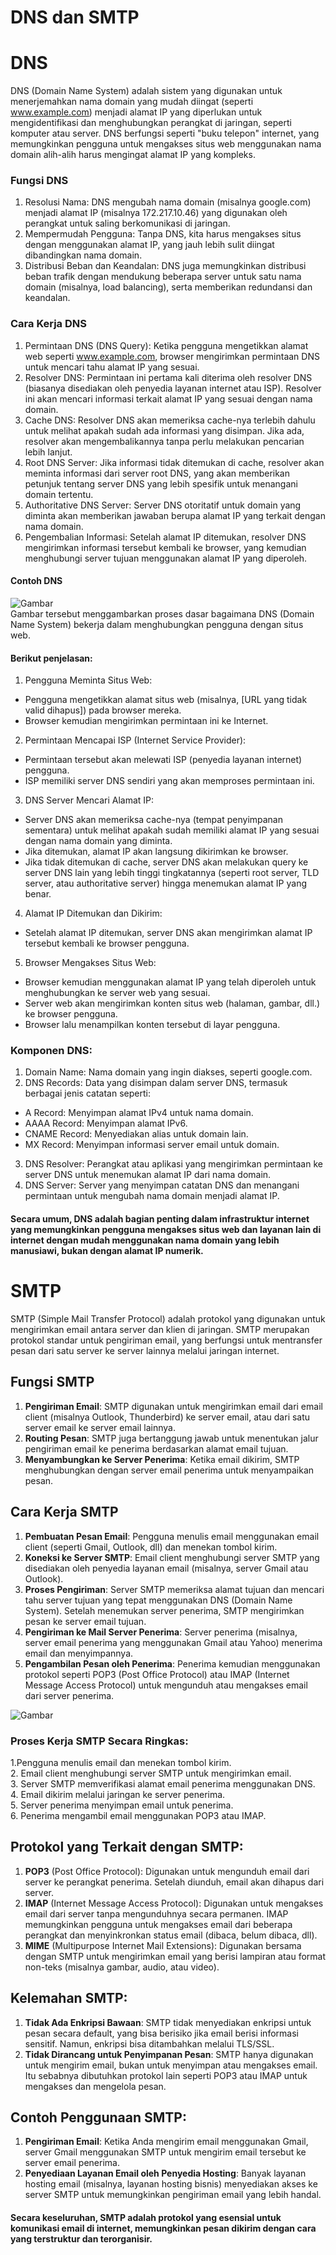 # DNS dan SMTP
# DNS
DNS (Domain Name System) adalah sistem yang digunakan untuk menerjemahkan nama domain yang mudah diingat (seperti www.example.com) menjadi alamat IP yang diperlukan untuk mengidentifikasi dan menghubungkan perangkat di jaringan, seperti komputer atau server. DNS berfungsi seperti "buku telepon" internet, yang memungkinkan pengguna untuk mengakses situs web menggunakan nama domain alih-alih harus mengingat alamat IP yang kompleks.

### Fungsi DNS
1. Resolusi Nama: DNS mengubah nama domain (misalnya google.com) menjadi alamat IP (misalnya 172.217.10.46) yang digunakan oleh perangkat untuk saling berkomunikasi di jaringan.
2. Mempermudah Pengguna: Tanpa DNS, kita harus mengakses situs dengan menggunakan alamat IP, yang jauh lebih sulit diingat dibandingkan nama domain.
3. Distribusi Beban dan Keandalan: DNS juga memungkinkan distribusi beban trafik dengan mendukung beberapa server untuk satu nama domain (misalnya, load balancing), serta memberikan redundansi dan keandalan.

### Cara Kerja DNS
1. Permintaan DNS (DNS Query): Ketika pengguna mengetikkan alamat web seperti www.example.com, browser mengirimkan permintaan DNS untuk mencari tahu alamat IP yang sesuai.
2. Resolver DNS: Permintaan ini pertama kali diterima oleh resolver DNS (biasanya disediakan oleh penyedia layanan internet atau ISP). Resolver ini akan mencari informasi terkait alamat IP yang sesuai dengan nama domain.
3. Cache DNS: Resolver DNS akan memeriksa cache-nya terlebih dahulu untuk melihat apakah sudah ada informasi yang disimpan. Jika ada, resolver akan mengembalikannya tanpa perlu melakukan pencarian lebih lanjut.
4. Root DNS Server: Jika informasi tidak ditemukan di cache, resolver akan meminta informasi dari server root DNS, yang akan memberikan petunjuk tentang server DNS yang lebih spesifik untuk menangani domain tertentu.
5. Authoritative DNS Server: Server DNS otoritatif untuk domain yang diminta akan memberikan jawaban berupa alamat IP yang terkait dengan nama domain.
6. Pengembalian Informasi: Setelah alamat IP ditemukan, resolver DNS mengirimkan informasi tersebut kembali ke browser, yang kemudian menghubungi server tujuan menggunakan alamat IP yang diperoleh.

#### Contoh DNS
![Gambar](./img/dns.png) <br>
Gambar tersebut menggambarkan proses dasar bagaimana DNS (Domain Name System) bekerja dalam menghubungkan pengguna dengan situs web.
#### Berikut penjelasan:
1. Pengguna Meminta Situs Web: <br>
- Pengguna mengetikkan alamat situs web (misalnya, [URL yang tidak valid dihapus]) pada browser mereka.
- Browser kemudian mengirimkan permintaan ini ke Internet.

2. Permintaan Mencapai ISP (Internet Service Provider):

- Permintaan tersebut akan melewati ISP (penyedia layanan internet) pengguna.
- ISP memiliki server DNS sendiri yang akan memproses permintaan ini.

3. DNS Server Mencari Alamat IP:

- Server DNS akan memeriksa cache-nya (tempat penyimpanan sementara) untuk melihat apakah sudah memiliki alamat IP yang sesuai dengan nama domain yang diminta.
- Jika ditemukan, alamat IP akan langsung dikirimkan ke browser.
- Jika tidak ditemukan di cache, server DNS akan melakukan query ke server DNS lain yang lebih tinggi tingkatannya (seperti root server, TLD server, atau authoritative server) hingga menemukan alamat IP yang benar.

4. Alamat IP Ditemukan dan Dikirim:

- Setelah alamat IP ditemukan, server DNS akan mengirimkan alamat IP tersebut kembali ke browser pengguna.

5. Browser Mengakses Situs Web:

- Browser kemudian menggunakan alamat IP yang telah diperoleh untuk menghubungkan ke server web yang sesuai.
- Server web akan mengirimkan konten situs web (halaman, gambar, dll.) ke browser pengguna.
- Browser lalu menampilkan konten tersebut di layar pengguna.

### Komponen DNS:
1. Domain Name: Nama domain yang ingin diakses, seperti google.com.
2. DNS Records: Data yang disimpan dalam server DNS, termasuk berbagai jenis catatan seperti:
- A Record: Menyimpan alamat IPv4 untuk nama domain.
- AAAA Record: Menyimpan alamat IPv6.
- CNAME Record: Menyediakan alias untuk domain lain.
- MX Record: Menyimpan informasi server email untuk domain.
3. DNS Resolver: Perangkat atau aplikasi yang mengirimkan permintaan ke server DNS untuk menemukan alamat IP dari nama domain.
4. DNS Server: Server yang menyimpan catatan DNS dan menangani permintaan untuk mengubah nama domain menjadi alamat IP.

#### Secara umum, DNS adalah bagian penting dalam infrastruktur internet yang memungkinkan pengguna mengakses situs web dan layanan lain di internet dengan mudah menggunakan nama domain yang lebih manusiawi, bukan dengan alamat IP numerik.


# SMTP
SMTP (Simple Mail Transfer Protocol) adalah protokol yang digunakan untuk mengirimkan email antara server dan klien di jaringan. SMTP merupakan protokol standar untuk pengiriman email, yang berfungsi untuk mentransfer pesan dari satu server ke server lainnya melalui jaringan internet.

## Fungsi SMTP
1. **Pengiriman Email**: SMTP digunakan untuk mengirimkan email dari email client (misalnya Outlook, Thunderbird) ke server email, atau dari satu server email ke server email lainnya.
2. **Routing Pesan**: SMTP juga bertanggung jawab untuk menentukan jalur pengiriman email ke penerima berdasarkan alamat email tujuan.
3. **Menyambungkan ke Server Penerima**: Ketika email dikirim, SMTP menghubungkan dengan server email penerima untuk menyampaikan pesan.

## Cara Kerja SMTP
1. **Pembuatan Pesan Email**: Pengguna menulis email menggunakan email client (seperti Gmail, Outlook, dll) dan menekan tombol kirim.
2. **Koneksi ke Server SMTP**: Email client menghubungi server SMTP yang disediakan oleh penyedia layanan email (misalnya, server Gmail atau Outlook).
3. **Proses Pengiriman**: Server SMTP memeriksa alamat tujuan dan mencari tahu server tujuan yang tepat menggunakan DNS (Domain Name System). Setelah menemukan server penerima, SMTP mengirimkan pesan ke server email tujuan.
4. **Pengiriman ke Mail Server Penerima**: Server penerima (misalnya, server email penerima yang menggunakan Gmail atau Yahoo) menerima email dan menyimpannya.
5. **Pengambilan Pesan oleh Penerima**: Penerima kemudian menggunakan protokol seperti POP3 (Post Office Protocol) atau IMAP (Internet Message Access Protocol) untuk mengunduh atau mengakses email dari server penerima.

![Gambar](./img/smtp.png) <br>

### Proses Kerja SMTP Secara Ringkas:
1.Pengguna menulis email dan menekan tombol kirim. <br>
2. Email client menghubungi server SMTP untuk mengirimkan email. <br>
3. Server SMTP memverifikasi alamat email penerima menggunakan DNS. <br>
4. Email dikirim melalui jaringan ke server penerima. <br>
5. Server penerima menyimpan email untuk penerima. <br>
6. Penerima mengambil email menggunakan POP3 atau IMAP. <br>

## Protokol yang Terkait dengan SMTP:
1. **POP3** (Post Office Protocol): Digunakan untuk mengunduh email dari server ke perangkat penerima. Setelah diunduh, email akan dihapus dari server. 
2. **IMAP** (Internet Message Access Protocol): Digunakan untuk mengakses email dari server tanpa mengunduhnya secara permanen. IMAP memungkinkan pengguna untuk mengakses email dari beberapa perangkat dan menyinkronkan status email (dibaca, belum dibaca, dll).
3. **MIME** (Multipurpose Internet Mail Extensions): Digunakan bersama dengan SMTP untuk mengirimkan email yang berisi lampiran atau format non-teks (misalnya gambar, audio, atau video).

## Kelemahan SMTP:
1. **Tidak Ada Enkripsi Bawaan**: SMTP tidak menyediakan enkripsi untuk pesan secara default, yang bisa berisiko jika email berisi informasi sensitif. Namun, enkripsi bisa ditambahkan melalui TLS/SSL.
2. **Tidak Dirancang untuk Penyimpanan Pesan**: SMTP hanya digunakan untuk mengirim email, bukan untuk menyimpan atau mengakses email. Itu sebabnya dibutuhkan protokol lain seperti POP3 atau IMAP untuk mengakses dan mengelola pesan.

## Contoh Penggunaan SMTP:
1. **Pengiriman Email**: Ketika Anda mengirim email menggunakan Gmail, server Gmail menggunakan SMTP untuk mengirim email tersebut ke server email penerima.
2. **Penyediaan Layanan Email oleh Penyedia Hosting**: Banyak layanan hosting email (misalnya, layanan hosting bisnis) menyediakan akses ke server SMTP untuk memungkinkan pengiriman email yang lebih handal.


#### Secara keseluruhan, SMTP adalah protokol yang esensial untuk komunikasi email di internet, memungkinkan pesan dikirim dengan cara yang terstruktur dan terorganisir.
